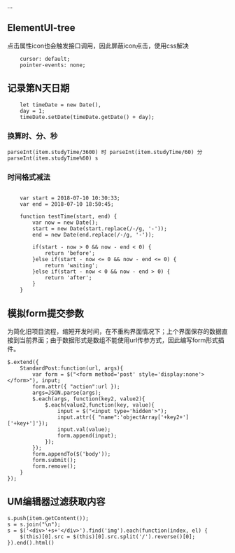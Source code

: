 ...

## ElementUI-tree
点击属性icon也会触发接口调用，因此屏蔽icon点击，使用css解决

```
    cursor: default;
    pointer-events: none;

```



## 记录第N天日期

```  
    let timeDate = new Date(),
    day = 1;
    timeDate.setDate(timeDate.getDate() + day);

```


### 换算时、分、秒

``` parseInt(item.studyTime/3600) 时 parseInt(item.studyTime/60) 分 parseInt(item.studyTime%60) s ```


### 时间格式减法

```

	var start = 2018-07-10 10:30:33;
	var end = 2018-07-10 18:50:45;

	function testTime(start, end) {
		var now = new Date();
		start = new Date(start.replace(/-/g, '-'));
		end = new Date(end.replace(/-/g, '-'));

		if(start - now > 0 && now - end < 0) {
			return 'before';
		}else if(start - now <= 0 && now - end <= 0) {
			return 'waiting';
		}else if(start - now < 0 && now - end > 0) {
			return 'after';
		}
	}

```


## 模拟form提交参数

为简化旧项目流程，缩短开发时间，在不重构界面情况下；上个界面保存的数据直接到当前界面；由于数据形式是数组不能使用url传参方式，因此编写form形式插件。

```
$.extend({
	StandardPost:function(url, args){
		var form = $("<form method='post' style='display:none'></form>"), input;
		form.attr({ "action":url });
		args=JSON.parse(args);
		$.each(args, function(key2, value2){
			$.each(value2,function(key, value){
				input = $("<input type='hidden'>");
				input.attr({ "name":'objectArray['+key2+']['+key+']'});
				input.val(value);
				form.append(input);
			});
		});
		form.appendTo($('body'));
		form.submit();
		form.remove();
	}
});

```


## UM编辑器过滤获取内容

```
s.push(item.getContent());
s = s.join("\n");
s = $('<div>'+s+'</div>').find('img').each(function(index, el) {
    $(this)[0].src = $(this)[0].src.split('/').reverse()[0];
}).end().html()

```